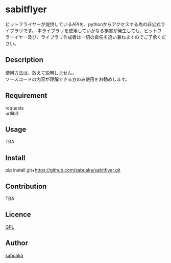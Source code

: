 sabitflyer
====
ビットフライヤーが提供しているAPIを、pythonからアクセスする為の非公式ライブラリです。
本ライブラリを使用していかなる損害が発生しても、ビットフラーイヤー及び、ライブラリ作成者は一切の責任を追い兼ねますのでご了承ください。
## Description
使用方法は、敢えて説明しません。  
ソースコードの内容が理解できる方のみ使用をお勧めします。
## Requirement
requests  
urllib3
## Usage
TBA
## Install
pip install git+https://github.com/sabuaka/sabitflyer.git

## Contribution
TBA
## Licence

[GPL](https://github.com/sabuaka/sabitflyer/blob/master/LICENSE)

## Author

[sabuaka](https://github.com/sabuaka)
